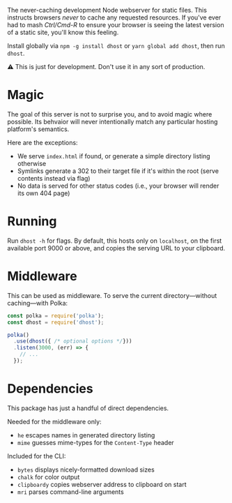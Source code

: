The never-caching development Node webserver for static files.
This instructs browsers _never_ to cache any requested resources.
If you've ever had to mash _Ctrl/Cmd-R_ to ensure your browser is seeing the latest version of a static site, you'll know this feeling.

Install globally via `npm -g install dhost` or `yarn global add dhost`, then run `dhost`.

⚠️ This is just for development.
Don't use it in any sort of production.

# Magic

The goal of this server is not to surprise you, and to avoid magic where possible.
Its behvaior will never intentionally match any particular hosting platform's semantics.

Here are the exceptions:

* We serve `index.html` if found, or generate a simple directory listing otherwise
* Symlinks generate a 302 to their target file if it's within the root (serve contents instead via flag)
* No data is served for other status codes (i.e., your browser will render its own 404 page)

# Running

Run `dhost -h` for flags.
By default, this hosts only on `localhost`, on the first available port 9000 or above, and copies the serving URL to your clipboard.

# Middleware

This can be used as middleware. To serve the current directory—without caching—with Polka:

```js
const polka = require('polka');
const dhost = require('dhost');

polka()
  .use(dhost({ /* optional options */}))
  .listen(3000, (err) => {
    // ...
  });
```

# Dependencies

This package has just a handful of direct dependencies.

Needed for the middleware only:

* `he` escapes names in generated directory listing
* `mime` guesses mime-types for the `Content-Type` header

Included for the CLI:

* `bytes` displays nicely-formatted download sizes
* `chalk` for color output
* `clipboardy` copies webserver address to clipboard on start
* `mri` parses command-line arguments
